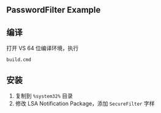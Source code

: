 ## PasswordFilter Example

## 编译

打开 VS 64 位编译环境，执行

```
build.cmd
```

## 安装

1. 复制到 `%system32%` 目录
2. 修改 LSA Notification Package，添加 `SecureFilter` 字样


